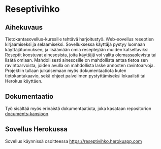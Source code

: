# Reseptivihko
## Aihekuvaus
Tietokantasovellus-kurssille tehtävä harjoitustyö. Web-sovellus reseptien kirjaamiseksi ja selaamiseksi. Sovelluksessa käyttäjä pystyy luomaan käyttäjätunnuksen, ja lisäämään omia reseptejään muiden katseltaviksi. Reseptit koostuvat ainesosista, joita käyttäjä voi valita olemassaolevista tai lisätä omiaan. Mahdollisesti ainesosille on mahdollista antaa tietoa sen ravintoarvoista, joiden avulla on mahdollista laske annosten ravintoarvoja. Projektiin tullaan julkaisemaan myös dokumentaatiota kuten tietokantakaavio, sekä ohjeet palvelimen pystyttämiseksi lokaalisti tai Herokua käyttäen.

## Dokumentaatio
Työ sisältää myös erinäistä dokumentaatiota, joka kasataan repositorion [documents-kansioon](../tree/master/documentation).

## Sovellus Herokussa
Sovellus käynnissä osoitteessa https://reseptivihko.herokuapp.com
